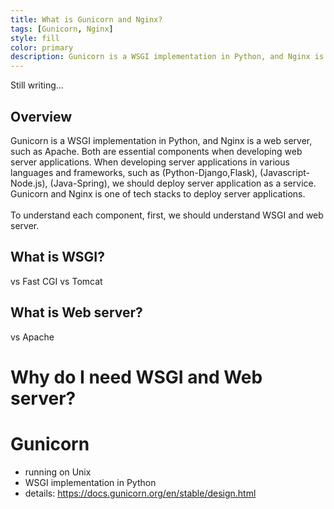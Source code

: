 ```yaml
---
title: What is Gunicorn and Nginx?
tags: [Gunicorn, Nginx]
style: fill
color: primary
description: Gunicorn is a WSGI implementation in Python, and Nginx is a web server, such as Apache.
---
```

Still writing...<br/>
## Overview
Gunicorn is a WSGI implementation in Python, and Nginx is a web server, such as Apache. Both are essential components when developing web server applications. When developing server applications in various languages and frameworks, such as (Python-Django,Flask), (Javascript-Node.js), (Java-Spring), we should deploy server application as a service. Gunicorn and Nginx is one of tech stacks to deploy server applications. 
<br/><br/>
To understand each component, first, we should understand WSGI and web server.

## What is WSGI?

vs Fast CGI 
vs Tomcat


## What is Web server?
vs Apache

# Why do I need WSGI and Web server?

# Gunicorn
- running on Unix
- WSGI implementation in Python
- details: https://docs.gunicorn.org/en/stable/design.html 
